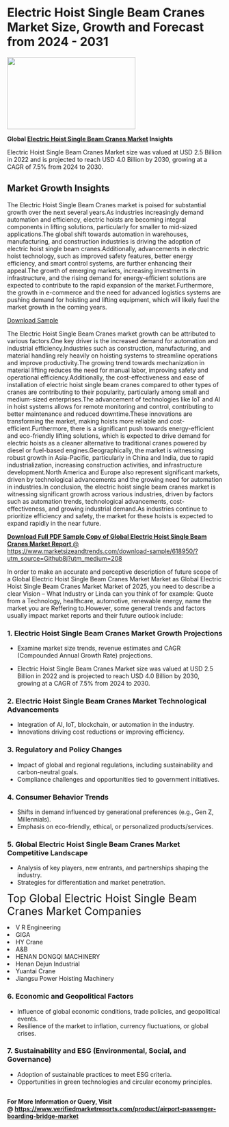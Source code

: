 <H1>Electric Hoist Single Beam Cranes Market Size, Growth and Forecast from 2024 - 2031</H1><img class="aligncenter size-medium wp-image-584254" src="https://thirdeyenews.in/wp-content/uploads/2024/09/Global-Market-Research-300x168.jpeg" alt="" width="300" height="168" /><p><strong>Global&nbsp;<a href="https://www.marketsizeandtrends.com/download-sample/618950/?utm_source=Github8j?utm_medium=208">Electric Hoist Single Beam Cranes Market</a> Insights</strong></p><p>Electric Hoist Single Beam Cranes Market size was valued at USD 2.5 Billion in 2022 and is projected to reach USD 4.0 Billion by 2030, growing at a CAGR of 7.5% from 2024 to 2030.</p><p><h2>Market Growth Insights</h2> <p>The Electric Hoist Single Beam Cranes market is poised for substantial growth over the next several years.As industries increasingly demand automation and efficiency, electric hoists are becoming integral components in lifting solutions, particularly for smaller to mid-sized applications.The global shift towards automation in warehouses, manufacturing, and construction industries is driving the adoption of electric hoist single beam cranes.Additionally, advancements in electric hoist technology, such as improved safety features, better energy efficiency, and smart control systems, are further enhancing their appeal.The growth of emerging markets, increasing investments in infrastructure, and the rising demand for energy-efficient solutions are expected to contribute to the rapid expansion of the market.Furthermore, the growth in e-commerce and the need for advanced logistics systems are pushing demand for hoisting and lifting equipment, which will likely fuel the market growth in the coming years.</p> <p><a href="#">Download Sample</a></p> <p>The Electric Hoist Single Beam Cranes market growth can be attributed to various factors.One key driver is the increased demand for automation and industrial efficiency.Industries such as construction, manufacturing, and material handling rely heavily on hoisting systems to streamline operations and improve productivity.The growing trend towards mechanization in material lifting reduces the need for manual labor, improving safety and operational efficiency.Additionally, the cost-effectiveness and ease of installation of electric hoist single beam cranes compared to other types of cranes are contributing to their popularity, particularly among small and medium-sized enterprises.The advancement of technologies like IoT and AI in hoist systems allows for remote monitoring and control, contributing to better maintenance and reduced downtime.These innovations are transforming the market, making hoists more reliable and cost-efficient.Furthermore, there is a significant push towards energy-efficient and eco-friendly lifting solutions, which is expected to drive demand for electric hoists as a cleaner alternative to traditional cranes powered by diesel or fuel-based engines.Geographically, the market is witnessing robust growth in Asia-Pacific, particularly in China and India, due to rapid industrialization, increasing construction activities, and infrastructure development.North America and Europe also represent significant markets, driven by technological advancements and the growing need for automation in industries.In conclusion, the electric hoist single beam cranes market is witnessing significant growth across various industries, driven by factors such as automation trends, technological advancements, cost-effectiveness, and growing industrial demand.As industries continue to prioritize efficiency and safety, the market for these hoists is expected to expand rapidly in the near future.</p> <p><a href="#"></p><p><span class=""><strong>Download Full PDF Sample Copy of Global Electric Hoist Single Beam Cranes Market Report</strong> @ <a href="https://www.marketsizeandtrends.com/download-sample/618950/?utm_source=Github8j?utm_medium=208" target="_blank">https://www.marketsizeandtrends.com/download-sample/618950/?utm_source=Github8j?utm_medium=208</a></span></p><p>In order to make an accurate and perceptive description of future scope of a Global&nbsp;Electric Hoist Single Beam Cranes Market Market as Global&nbsp;Electric Hoist Single Beam Cranes Market Market of 2025, you need to describe a clear Vision &ndash; What Industry or Linda can you think of for example: Quote from a Technology, healthcare, automotive, renewable energy, name the market you are Reffering to.However, some general trends and factors usually impact market reports and their future outlook include:</p><h3>1.&nbsp;<strong>Electric Hoist Single Beam Cranes Market Growth Projections</strong></h3><ul><li>Examine market size trends, revenue estimates and CAGR (Compounded Annual Growth Rate) projections.</li><li><p>Electric Hoist Single Beam Cranes Market size was valued at USD 2.5 Billion in 2022 and is projected to reach USD 4.0 Billion by 2030, growing at a CAGR of 7.5% from 2024 to 2030.</p></li></ul><h3>2.&nbsp;<strong>Electric Hoist Single Beam Cranes Market Technological Advancements</strong></h3><ul><li>Integration of AI, IoT, blockchain, or automation in the industry.</li><li>Innovations driving cost reductions or improving efficiency.</li></ul><h3>3.&nbsp;<strong>Regulatory and Policy Changes</strong></h3><ul><li>Impact of global and regional regulations, including sustainability and carbon-neutral goals.</li><li>Compliance challenges and opportunities tied to government initiatives.</li></ul><h3>4.&nbsp;<strong>Consumer Behavior Trends</strong></h3><ul><li>Shifts in demand influenced by generational preferences (e.g., Gen Z, Millennials).</li><li>Emphasis on eco-friendly, ethical, or personalized products/services.</li></ul><h3>5.&nbsp;<strong>Global Electric Hoist Single Beam Cranes Market Competitive Landscape</strong></h3><ul><li>Analysis of key players, new entrants, and partnerships shaping the industry.</li><li>Strategies for differentiation and market penetration.</li></ul><p data-pm-slice="1 1 []"><span style="color: inherit; font-family: inherit; font-size: 25px;">Top Global Electric Hoist Single Beam Cranes Market Companies</span></p><div class="" data-test-id=""><p><li>V R Engineering</li><li> GIGA</li><li> HY Crane</li><li> A&B</li><li> HENAN DONGQI MACHINERY</li><li> Henan Dejun Industrial</li><li> Yuantai Crane</li><li> Jiangsu Power Hoisting Machinery</li></p></div><h3>6.&nbsp;<strong>Economic and Geopolitical Factors</strong></h3><ul><li>Influence of global economic conditions, trade policies, and geopolitical events.</li><li>Resilience of the market to inflation, currency fluctuations, or global crises.</li></ul><h3>7.&nbsp;<strong>Sustainability and ESG (Environmental, Social, and Governance)</strong></h3><ul><li>Adoption of sustainable practices to meet ESG criteria.</li><li>Opportunities in green technologies and circular economy principles.</li></ul><h2><strong style="font-size: 14px;">For More Information or Query, Visit @&nbsp;</strong><a style="background-color: #ffffff; font-size: 14px;" href="https://www.marketsizeandtrends.com/report/electric-hoist-single-beam-cranes-market/" target="_blank">https://www.verifiedmarketreports.com/product/airport-passenger-boarding-bridge-market</a></h2>